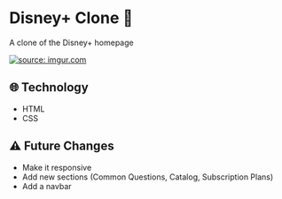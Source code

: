 # Disney+ Clone 🎥
 A clone of the Disney+ homepage
 
 <a href="https://imgur.com/of3VSPT"><img src="https://i.imgur.com/of3VSPT.png" title="source: imgur.com" /></a>
 
 ## 🌐 Technology
 * HTML
 * CSS

## ⚠️ Future Changes 
* Make it responsive 
* Add new sections (Common Questions, Catalog, Subscription Plans)
* Add a navbar
